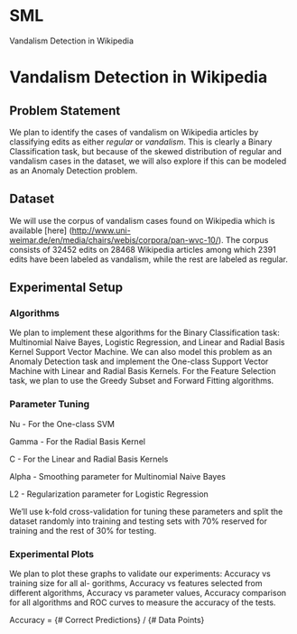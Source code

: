 # SML
Vandalism Detection in Wikipedia
# Vandalism Detection in Wikipedia

## Problem Statement

We plan to identify the cases of vandalism on Wikipedia articles by classifying edits as either *regular* or *vandalism*. This is clearly a Binary Classification task, but because of the skewed distribution of regular and vandalism cases in the dataset, we will also explore if this can be modeled as an Anomaly Detection problem.

## Dataset

We will use the corpus of vandalism cases found on Wikipedia which is available [here]
(http://www.uni-weimar.de/en/media/chairs/webis/corpora/pan-wvc-10/). The corpus consists of 32452 edits on 28468 Wikipedia articles among which 2391 edits have been labeled as vandalism, while the rest are labeled as regular.

## Experimental Setup

### Algorithms

We plan to implement these algorithms for the Binary Classification task: Multinomial Naive Bayes, Logistic Regression, and Linear and Radial Basis Kernel Support Vector Machine.
We can also model this problem as an Anomaly Detection task and implement the One-class Support Vector Machine with Linear and Radial Basis Kernels. For the Feature Selection task, we plan to use the Greedy Subset and Forward Fitting algorithms.

### Parameter Tuning

Nu - For the One-class SVM

Gamma - For the Radial Basis Kernel

C - For the Linear and Radial Basis Kernels

Alpha - Smoothing parameter for Multinomial Naive Bayes

L2 - Regularization parameter for Logistic Regression

We’ll use k-fold cross-validation for tuning these parameters and split the dataset randomly into training and testing sets with 70% reserved for training and the rest of 30% for testing.

### Experimental Plots

We plan to plot these graphs to validate our experiments: Accuracy vs training size for all al- gorithms, Accuracy vs features selected from different algorithms, Accuracy vs parameter values, Accuracy comparison for all algorithms and ROC curves to measure the accuracy of the tests.

Accuracy = {# Correct Predictions} / {# Data Points}

